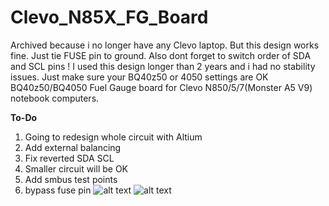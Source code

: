 # Clevo_N85X_FG_Board
Archived because i no longer have any Clevo laptop.
But this design works fine. Just tie FUSE pin to ground. Also dont forget to switch order of SDA and SCL pins !
I used this design longer than 2 years and i had no stability issues. Just make sure your BQ40z50 or 4050 settings are OK
BQ40z50/BQ4050 Fuel Gauge board for Clevo N850/5/7(Monster A5 V9) notebook computers.

**To-Do**
1. Going to redesign whole circuit with Altium
1. Add external balancing 
1. Fix reverted SDA SCL 
1. Smaller circuit will be OK
1. Add smbus test points
1. bypass fuse pin
![alt text](https://644db4de3505c40a0444-327723bce298e3ff5813fb42baeefbaa.ssl.cf1.rackcdn.com/826213cc96b33c98688afb4414fa4577.png)
![alt text](https://644db4de3505c40a0444-327723bce298e3ff5813fb42baeefbaa.ssl.cf1.rackcdn.com/3665f28354ff3a95cc3e1c41ec993a16.png)



